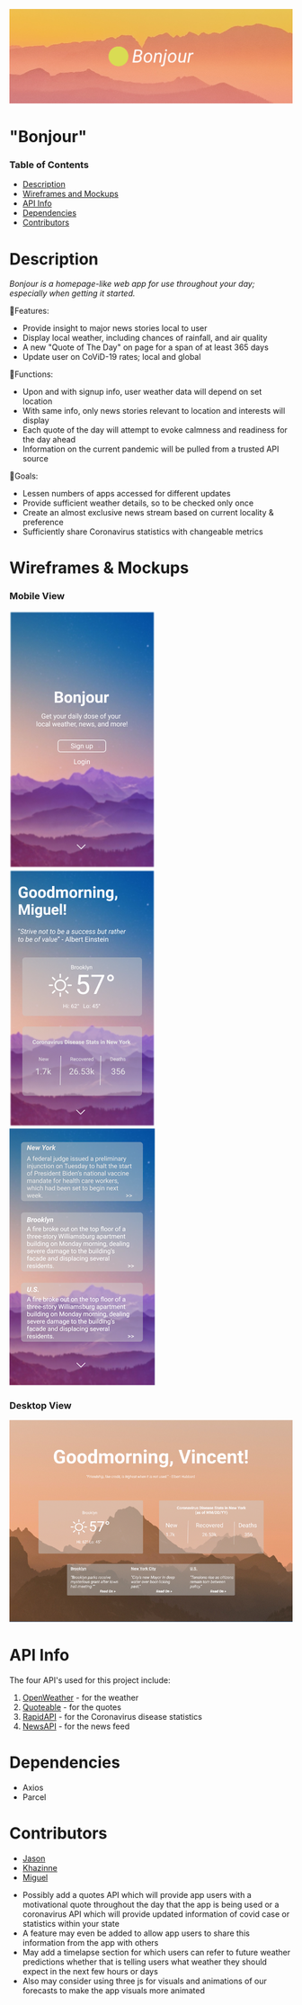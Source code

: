 ![Bonjour banner](./assets/bonjour-cover.png)

# "Bonjour"
### Table of Contents
- [Description](https://github.com/Mig-uel/Bonjour#description)
- [Wireframes and Mockups](https://github.com/Mig-uel/Bonjour#wireframes--mockups)
- [API Info](https://github.com/Mig-uel/Bonjour#api-info)
- [Dependencies](https://github.com/Mig-uel/Bonjour#dependencies)
- [Contributors](https://github.com/Mig-uel/Bonjour#contributors)


# Description
<em>Bonjour is a homepage-like web app for use throughout your day; especially when getting it started.</em>

🔸Features:
- Provide insight to major news stories local to user
- Display local weather, including chances of rainfall, and air quality
- A new "Quote of The Day" on page for a span of at least 365 days
- Update user on CoViD-19 rates; local and global

🔸Functions:
- Upon and with signup info, user weather data will depend on set location
- With same info, only news stories relevant to location and interests will display
- Each quote of the day will attempt to evoke calmness and readiness for the day ahead
- Information on the current pandemic will be pulled from a trusted API source

🔸Goals:
- Lessen numbers of apps accessed for different updates
- Provide sufficient weather details, so to be checked only once
- Create an almost exclusive news stream based on current locality & preference
- Sufficiently share Coronavirus statistics with changeable metrics

# Wireframes & Mockups
### Mobile View
<p float="center">
  <img src="./assets/mockups/mobile/signed-out.png" />
  <img src="./assets/mockups/mobile/signed-in.png" />
  <img src="./assets/mockups/mobile/news-page.png" />
</p>

### Desktop View
![Desktop view](./assets/mockups/desktop/desktop-home.png)

# API Info
The four API's used for this project include:
1. [OpenWeather](https://openweather.org/) - for the weather
2. [Quoteable](https://github.com/lukePeavey/quotable) - for the quotes
3. [RapidAPI](https://rapidapi.com/Gramzivi/api/covid-19-data/) - for the Coronavirus disease statistics
4. [NewsAPI](https://newsapi.org/) - for the news feed

# Dependencies
- Axios
- Parcel

# Contributors
- [Jason](https://github.com/Khazinne)
- [Khazinne](https://github.com/himslf)
- [Miguel](https://github.com/mig-uel)

<!-- 🔹How are we meeting the mandatory requirements with this project?
Our project meets the mandatory requirement since it includes:
- A hi-fi wireframe representative of three views of our app. This includes a mobile, tablet and desktop view.
- Has engaging images for the view of the app users from day to day usage
- The dependencies that our app rely on are axios and parcel
- The app has a specified purpose to inform app users of information on the weather and provide accurate information. The app will ideally contain data not only on air temperature, but also reports on other different meteorological conditions such as precipitation and wind speed

🔹What are additional features or extras we will consider adding on to this project? -->
- Possibly add a quotes API which will provide app users with a motivational quote throughout the day that the app is being used or a coronavirus API which will provide updated information of covid case or statistics within your state
- A feature may even be added to allow app users to share this information from the app with others
- May add a timelapse section for which users can refer to future weather predictions whether that is telling users what weather they should expect in the next few hours or days
- Also may consider using three js for visuals and animations of our forecasts to make the app visuals more animated
